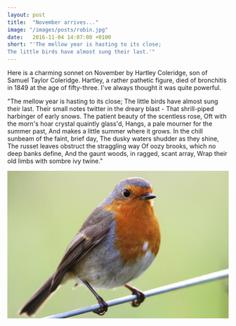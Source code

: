 ```yaml
---
layout: post
title:  "November arrives..."
image: "/images/posts/robin.jpg"
date:   2016-11-04 14:07:00 +0100
short: "'The mellow year is hasting to its close;
The little birds have almost sung their last.'"
---
```


Here is a charming sonnet on November by Hartley Coleridge, son of Samuel Taylor Coleridge. Hartley, a rather pathetic figure, died of bronchitis in 1849 at the age of fifty-three. I've always thought it was quite powerful.

"The mellow year is hasting to its close;
The little birds have almost sung their last.
Their small notes twitter in the dreary blast - 
That shrill-piped harbinger of early snows.
The patient beauty of the scentless rose,
Oft with the morn's hoar crystal quaintly glass'd, 
Hangs, a pale mourner for the summer past,
And makes a little summer where it grows.
In the chill sunbeam of the faint, brief day,
The dusky waters shudder as they shine,
The russet leaves obstruct the straggling way
Of oozy brooks, which no deep banks define,
And the gaunt woods, in ragged, scant array,
Wrap their old limbs with sombre ivy twine."

![Richard and Elizabeth watching Strictly](/images/posts/robin.jpg)